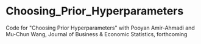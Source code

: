 # Choosing_Prior_Hyperparameters
Code for   "Choosing Prior Hyperparameters" with Pooyan Amir-Ahmadi and Mu-Chun Wang,  Journal of Business &amp; Economic Statistics, forthcoming
